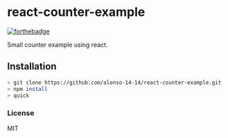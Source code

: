 
# react-counter-example

[![forthebadge](http://forthebadge.com/images/badges/built-with-love.svg)](http://forthebadge.com)

Small counter example using react.

## Installation

```bash
> git clone https://github.com/alonso-14-14/react-counter-example.git
> npm install
> quick
```

### License

MIT